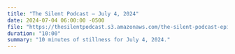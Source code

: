 ```yaml
---
title: "The Silent Podcast — July 4, 2024"
date: 2024-07-04 06:00:00 -0500
file: "https://thesilentpodcast.s3.amazonaws.com/the-silent-podcast-episode-track.mp3"
duration: "10:00"
summary: "10 minutes of stillness for July 4, 2024."
---
```

